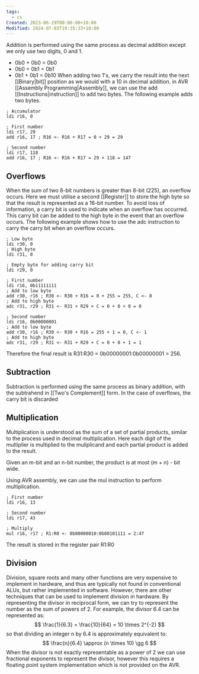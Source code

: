 ```yaml
---
tags:
  - cs
Created: 2023-06-29T00:00:00+10:00
Modified: 2024-07-03T19:35:33+10:00
---
```

Addition is performed using the same process as decimal addition except we only use two digits, 0 and 1.
- 0b0 + 0b0 = 0b0
- 0b0 + 0b1 = 0b1
- 0b1 + 0b1 = 0b10
When adding two 1's, we carry the result into the next [[Binary|bit]] position as we would with a 10 in decimal addition. in AVR [[Assembly Programming|Assembly]], we can use the add [[Instructions|instruction]] to add two bytes. The following example adds two bytes.
```
; Accumulator
ldi r16, 0

; First number
ldi r17, 29
add r16, 17 ; R16 <- R16 + R17 = 0 + 29 = 29

; Second number
ldi r17, 118
add r16, 17 ; R16 <- R16 + R17 = 29 + 118 = 147
```
## Overflows
When the sum of two 8-bit numbers is greater than 8-bit (225), an overflow occurs. Here we must utilise a second [[Register]] to store the high byte so that the result is represented as a 16-bit number. To avoid loss of information, a carry bit is used to indicate when an overflow has occurred. This carry bit can be added to the high byte in the event that an overflow occurs. The following example shows how to use the adc instruction to carry the carry bit when an overflow occurs.
```
; Low byte 
ldi r30, 0
; High byte
ldi r31, 0

; Empty byte for adding carry bit
ldi r29, 0

; First number 
ldi r16, 0b11111111
; Add to low byte
add r30, r16 ; R30 <- R30 + R16 = 0 + 255 = 255, C <- 0
; Add to high byte
adc r31, r29 ; R31 <- R31 + R29 + C = 0 + 0 + 0 = 0

; Second number
ldi r16, 0b00000001
; Add to low byte
add r30, r16 ; R30 <- R30 + R16 = 255 + 1 = 0, C <- 1
; Add to high byte
adc r31, r29 ; R31 <- R31 + R29 + C = 0 + 0 + 1 = 1
```
Therefore the final result is R31:R30 = 0b00000001:0b00000001 = 256.

## Subtraction
Subtraction is performed using the same process as binary addition, with the subtrahend in [[Two's Complement]] form. In the case of overflows, the carry bit is discarded

## Multiplication
Multiplication is understood as the sum of a set of partial products, similar to the process used in decimal multiplication. Here each digit of the multiplier is multiplied to the muliplicand and each partial product is added to the result.

Given an m-bit and an n-bit number, the product is at most (m + n) - bit wide.

Using AVR assembly, we can use the mul instruction to perform multiplication.
```
; First number
ldi r16, 13

; Second number
ldi r17, 43

; Multiply 
mul r16, r17 ; R1:R0 <- 0b00000010:0b00101111 = 2:47
```
The result is stored in the register pair R1:R0

## Division 
Division, square roots and many other functions are very expensive to implement in hardware, and thus are typically not found in conventional ALUs, but rather implemented in software. However, there are other techniques that can be used to implement division in hardware. By representing the divisor in reciprocal form, we can try to represent the number as the sum of powers of 2. 
For example, the divisor 6.4 can be represented as:
$$ \frac{1}{6.3} = \frac{10}{64} = 10 \times 2^{-2} $$
so that dividing an integer n by 6.4 is approximately equivalent to:
$$ \frac{n}{6.4} \approx (n \times 10) \gg 6 $$
When the divisor is not exactly representable as a power of 2 we can use fractional exponents to represent the divisor, however this requires a floating point system implementation which is not provided on the AVR.